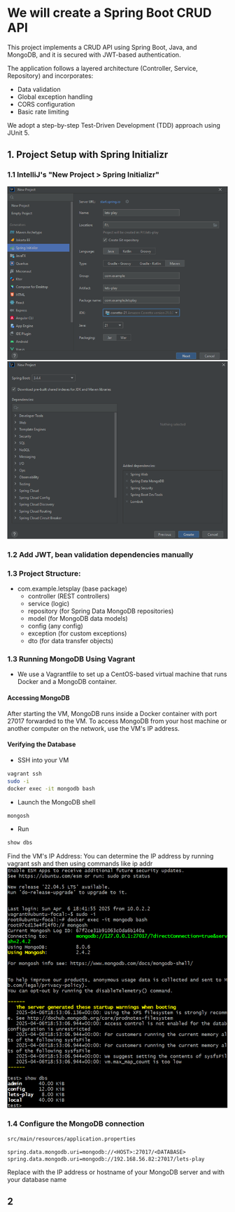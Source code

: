 # We will create a Spring Boot CRUD API
This project implements a CRUD API using Spring Boot, Java, and MongoDB, and it is secured with JWT-based authentication.

The application follows a layered architecture (Controller, Service, Repository) and incorporates:
- Data validation
- Global exception handling
- CORS configuration
- Basic rate limiting

We adopt a step-by-step Test-Driven Development (TDD) approach using JUnit 5.

## 1. Project Setup with Spring Initializr
### 1.1  IntelliJ's "New Project > Spring Initializr"
![Spring Initializr wizard](img/1.png)
![Dependencies](img/2.png)

### 1.2 Add JWT, bean validation dependencies manually

### 1.3 Project Structure:
* com.example.letsplay (base package)
    * controller (REST controllers)
    * service (logic)
    * repository (for Spring Data MongoDB repositories)
    * model (for MongoDB data models)
    * config (any config)
    * exception (for custom exceptions)
    * dto (for data transfer objects)
### 1.3 Running MongoDB Using Vagrant
- We use a Vagrantfile to set up a CentOS-based virtual machine that runs Docker and a MongoDB container.
#### Accessing MongoDB
After starting the VM, MongoDB runs inside a Docker container with port 27017 forwarded to the VM. 
To access MongoDB from your host machine or another computer on the network, use the VM's IP address.
#### Verifying the Database
- SSH into your VM
```bash
vagrant ssh
sudo -i
docker exec -it mongodb bash
```
- Launch the MongoDB shell
```bash
mongosh
```
- Run
```bash
show dbs 
```
Find the VM's IP Address:
You can determine the IP address by running vagrant ssh and then using commands like ip addr
![MongoDB](img/3.png)
### 1.4 Configure the MongoDB connection
```
src/main/resources/application.properties
```
```properties
spring.data.mongodb.uri=mongodb://<HOST>:27017/<DATABASE>
spring.data.mongodb.uri=mongodb://192.168.56.82:27017/lets-play
```
Replace <HOST> with the IP address or hostname of your MongoDB server and <DATABASE> with your database name

## 2 